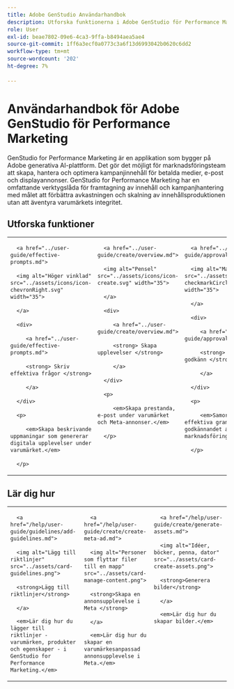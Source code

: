 ```yaml
---
title: Adobe GenStudio Användarhandbok
description: Utforska funktionerna i Adobe GenStudio för Performance Marketing. Lär dig hur du skapar varumärkesbaserat material, genererar variationer och optimerar upplevelser.
role: User
exl-id: beae7802-09e6-4ca3-9ffa-b8494aea5ae4
source-git-commit: 1ff6a3ecf0a0773c3a6f13d6993042b0620c6dd2
workflow-type: tm+mt
source-wordcount: '202'
ht-degree: 7%

---
```


# Användarhandbok för Adobe GenStudio för Performance Marketing

GenStudio for Performance Marketing är en applikation som bygger på Adobe generativa AI-plattform. Det gör det möjligt för marknadsföringsteam att skapa, hantera och optimera kampanjinnehåll för betalda medier, e-post och displayannonser. GenStudio for Performance Marketing har en omfattande verktygslåda för framtagning av innehåll och kampanjhantering med målet att förbättra avkastningen och skalning av innehållsproduktionen utan att äventyra varumärkets integritet.

## Utforska funktioner

<table style="table-layout:fixed">

<tr style="border: 0;">

   <td valign="top">

      <a href="../user-guide/effective-prompts.md">

      <img alt="Höger vinklad" src="../assets/icons/icon-chevronRight.svg" width="35">

      </a>

      <div>

         <a href="../user-guide/effective-prompts.md">

         <strong> Skriv effektiva frågor </strong>

         </a>

      </div>

      <p>

         <em>Skapa beskrivande uppmaningar som genererar digitala upplevelser under varumärket.</em>

      </p>

   </td>

   <td valign="top">

      <a href="../user-guide/create/overview.md">

      <img alt="Pensel" src="../assets/icons/icon-create.svg" width="35">

      </a>

      <div>

         <a href="../user-guide/create/overview.md">

         <strong> Skapa upplevelser </strong>

         </a>

      </div>

      <p>

         <em>Skapa prestanda, e-post under varumärket och Meta-annonser.</em>

      </p>

   </td>

   <td valign="top">

      <a href="../user-guide/approvals/overview.md">

      <img alt="Markering" src="../assets/icons/icon-checkmarkCircle.svg" width="35">

      </a>

      <div>

         <a href="../user-guide/approvals/overview.md">

         <strong> Granska och godkänn </strong>

         </a>

      </div>

      <p>

         <em>Samordna den effektiva granskningen och godkännandet av marknadsföringsresurser.</em>

      </p>

   </td>

   <td valign="top">

      <a href="../user-guide/content/overview.md">

      <img alt="Stödraster" src="../assets/icons/icon-images.svg" width="35">

      </a>

      <div>

         <a href="../user-guide/content/overview.md">

         <strong> Hantera innehåll </strong>

         </a>

      </div>

      <p>

         <em>Sök, hantera och återanvänd innehåll samtidigt som varumärkesriktlinjerna behålls.</em>

      </p>

   </td>

   <td valign="top">

      <a href="../user-guide/insights/overview.md">

      <img alt="Diagram" src="../assets/icons/icon-dataAnalytics.svg" width="35">

      </a>

      <div>

         <a href="../user-guide/insights/overview.md">

         <strong> Visa insikter </strong>

         </a>

      </div>

      <p>

         <em>Analysera innehållseffektiviteten för betalda mediekanaler.</em>

      </p>

   </td>

</tr>

</table>

## Lär dig hur

<table style="table-layout:fixed">

<td valign="top">

   <div>

      <a href="/help/user-guide/guidelines/add-guidelines.md">

      <img alt="Lägg till riktlinjer" src="../assets/card-guidelines.png">

      <strong>Lägg till riktlinjer</strong>

      </a>

   </div>

   <p>

      <em>Lär dig hur du lägger till riktlinjer - varumärken, produkter och egenskaper - i GenStudio for Performance Marketing.</em>

   </p>

</td>

<td valign="top">

   <div>

      <a href="/help/user-guide/create/create-meta-ad.md">

      <img alt="Personer som flyttar filer till en mapp" src="../assets/card-manage-content.png">

      <strong>Skapa en annonsupplevelse i Meta </strong>

      </a>

   </div>

   <p>

      <em>Lär dig hur du skapar en varumärkesanpassad annonsupplevelse i Meta.</em>

   </p>

</td>

<td valign="top">

   <div>

      <a href="/help/user-guide/create/generate-assets.md">

      <img alt="Idéer, böcker, penna, dator" src="../assets/card-create-assets.png">

      <strong>Generera bilder</strong>

      </a>

   </div>

   <p>

      <em>Lär dig hur du skapar bilder.</em>

   </p>

</td>

</table>
